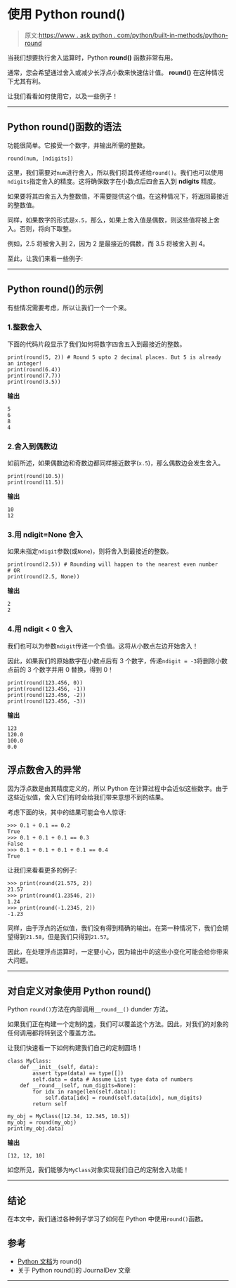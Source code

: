 # 使用 Python round()

> 原文:[https://www . ask python . com/python/built-in-methods/python-round](https://www.askpython.com/python/built-in-methods/python-round)

当我们想要执行舍入运算时，Python **round()** 函数非常有用。

通常，您会希望通过舍入或减少长浮点小数来快速估计值。 **round()** 在这种情况下尤其有利。

让我们看看如何使用它，以及一些例子！

* * *

## Python round()函数的语法

功能很简单。它接受一个数字，并输出所需的整数。

```
round(num, [ndigits])

```

这里，我们需要对`num`进行舍入，所以我们将其传递给`round()`。我们也可以使用`ndigits`指定舍入的精度。这将确保数字在小数点后四舍五入到 **ndigits** 精度。

如果要将其四舍五入为整数值，不需要提供这个值。在这种情况下，将返回最接近的整数值。

同样，如果数字的形式是`x.5`，那么，如果上舍入值是偶数，则这些值将被上舍入。否则，将向下取整。

例如，2.5 将被舍入到 2，因为 2 是最接近的偶数，而 3.5 将被舍入到 4。

至此，让我们来看一些例子:

* * *

## Python round()的示例

有些情况需要考虑，所以让我们一个一个来。

### 1.整数舍入

下面的代码片段显示了我们如何将数字四舍五入到最接近的整数。

```
print(round(5, 2)) # Round 5 upto 2 decimal places. But 5 is already an integer!
print(round(6.4))
print(round(7.7))
print(round(3.5))

```

**输出**

```
5
6
8
4

```

### 2.舍入到偶数边

如前所述，如果偶数边和奇数边都同样接近数字(`x.5`)，那么偶数边会发生舍入。

```
print(round(10.5))
print(round(11.5))

```

**输出**

```
10
12

```

### 3.用 ndigit=None 舍入

如果未指定`ndigit`参数(或`None`)，则将舍入到最接近的整数。

```
print(round(2.5)) # Rounding will happen to the nearest even number
# OR
print(round(2.5, None))

```

**输出**

```
2
2

```

### 4.用 ndigit < 0 舍入

我们也可以为参数`ndigit`传递一个负值。这将从小数点左边开始舍入！

因此，如果我们的原始数字在小数点后有 3 个数字，传递`ndigit = -3`将删除小数点前的 3 个数字并用 0 替换，得到 0！

```
print(round(123.456, 0))
print(round(123.456, -1))
print(round(123.456, -2))
print(round(123.456, -3))

```

**输出**

```
123
120.0
100.0
0.0

```

## 浮点数舍入的异常

因为浮点数是由其精度定义的，所以 Python 在计算过程中会近似这些数字。由于这些近似值，舍入它们有时会给我们带来意想不到的结果。

考虑下面的块，其中的结果可能会令人惊讶:

```
>>> 0.1 + 0.1 == 0.2
True
>>> 0.1 + 0.1 + 0.1 == 0.3
False
>>> 0.1 + 0.1 + 0.1 + 0.1 == 0.4
True

```

让我们来看看更多的例子:

```
>>> print(round(21.575, 2))
21.57
>>> print(round(1.23546, 2))
1.24
>>> print(round(-1.2345, 2))
-1.23

```

同样，由于浮点的近似值，我们没有得到精确的输出。在第一种情况下，我们会期望得到`21.58`，但是我们只得到`21.57`。

因此，在处理浮点运算时，一定要小心，因为输出中的这些小变化可能会给你带来大问题。

* * *

## 对自定义对象使用 Python round()

Python `round()`方法在内部调用`__round__()` dunder 方法。

如果我们正在构建一个定制的[类](https://www.askpython.com/python/oops/python-classes-objects)，我们可以覆盖这个方法。因此，对我们的对象的任何调用都将转到这个覆盖方法。

让我们快速看一下如何构建我们自己的定制圆场！

```
class MyClass:
    def __init__(self, data):
        assert type(data) == type([])
        self.data = data # Assume List type data of numbers
    def __round__(self, num_digits=None):
        for idx in range(len(self.data)):
            self.data[idx] = round(self.data[idx], num_digits)
        return self

my_obj = MyClass([12.34, 12.345, 10.5])
my_obj = round(my_obj)
print(my_obj.data)

```

**输出**

```
[12, 12, 10]

```

如您所见，我们能够为`MyClass`对象实现我们自己的定制舍入功能！

* * *

## 结论

在本文中，我们通过各种例子学习了如何在 Python 中使用`round()`函数。

## 参考

*   [Python 文档](https://docs.python.org/3.7/library/functions.html#round)为 round()
*   关于 Python round()的 JournalDev 文章

* * *